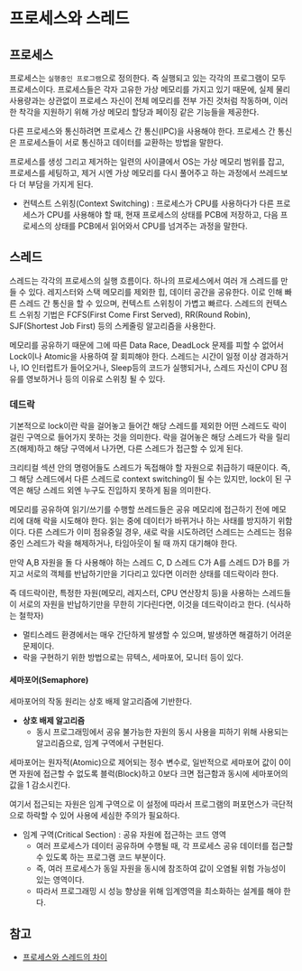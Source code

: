 # 프로세스와 스레드

## 프로세스

프로세스는 `실행중인 프로그램`으로 정의한다. 즉 실행되고 있는 각각의 프로그램이 모두 프로세스이다. 프로세스들은 각자 고유한 가상 메모리를 가지고 있기 때문에, 실제 물리 사용량과는 상관없이 프로세스 자신이 전체 메모리를 전부 가진 것처럼 작동하며, 이러한 착각을 지원하기 위해 가상 메모리 할당과 페이징 같은 기능들을 제공한다.

다른 프로세스와 통신하려면 프로세스 간 통신(IPC)을 사용해야 한다. 프로세스 간 통신은 프로세스들이 서로 통신하고 데이터를 교환하는 방법을 말한다.

프로세스를 생성 그리고 제거하는 일련의 사이클에서 OS는 가상 메모리 범위를 잡고, 프로세스를 세팅하고, 제거 시엔 가상 메모리를 다시 풀어주고 하는 과정에서 쓰레드보다 더 부담을 가지게 된다.

- 컨텍스트 스위칭(Context Switching) : 프로세스가 CPU를 사용하다가 다른 프로세스가 CPU를 사용해야 할 때, 현재 프로세스의 상태를 PCB에 저장하고, 다음 프로세스의 상태를 PCB에서 읽어와서 CPU를 넘겨주는 과정을 말한다.

## 스레드

스레드는 각각의 프로세스의 실행 흐름이다. 하나의 프로세스에서 여러 개 스레드를 만들 수 있다. 레지스터와 스택 메모리를 제외한 힙, 데이터 공간을 공유한다. 이로 인해 빠른 스레드 간 통신을 할 수 있으며, 컨텍스트 스위칭이 가볍고 빠르다. 스레드의 컨텍스트 스위칭 기법은 FCFS(First Come First Served), RR(Round Robin), SJF(Shortest Job First) 등의 스케줄링 알고리즘을 사용한다.

메모리를 공유하기 때문에 그에 따른 Data Race, DeadLock 문제를 피할 수 없어서 Lock이나 Atomic을 사용하여 잘 회피해야 한다. 스레드는 시간이 일정 이상 경과하거나, IO 인터럽트가 들어오거나, Sleep등의 코드가 실행되거나, 스레드 자신이 CPU 점유를 영보하거나 등의 이유로 스위칭 될 수 있다.

### 데드락

기본적으로 lock이란 락을 걸어놓고 들어간 해당 스레드를 제외한 어떤 스레드도 락이 걸린 구역으로 들어가지 못하는 것을 의미한다. 락을 걸어놓은 해당 스레드가 락을 릴리즈(해제)하고 해당 구역에서 나가면, 다른 스레드가 접근할 수 있게 된다.

크리티컬 섹션 안의 명령어들도 스레드가 독접해야 할 자원으로 취급하기 때문이다. 즉, 그 해당 스레드에서 다른 스레드로 context switching이 될 수는 있지만, lock이 된 구역은 해당 스레드 외엔 누구도 진입하지 못하게 됨을 의미한다.

메모리를 공유하여 읽기/쓰기를 수행할 쓰레드들은 공유 메모리에 접근하기 전에 메모리에 대해 락을 시도해야 한다. 읽는 중에 데이터가 바뀌거나 하는 사태를 방지하기 위함이다. 다른 스레드가 이미 점유중일 경우, 새로 락을 시도하려던 스레드는 스레드는 점유중인 스레드가 락을 해제하거나, 타임아웃이 될 때 까지 대기해야 한다.

만약 A,B 자원을 돌 다 사용해야 하는 스레드 C, D 스레드 C가 A를 스레드 D가 B를 가지고 서로의 객체를 반납하기만을 기다리고 있다면 이러한 상태를 데드락이라 한다.

즉 데드락이란, 특정한 자원(메모리, 레지스터, CPU 연산장치 등)을 사용하는 스레드들이 서로의 자원을 반납하기만을 무한히 기다린다면, 이것을 데드락이라고 한다. (식사하는 철학자)

- 멀티스레드 환경에서는 매우 간단하게 발생할 수 있으며, 발생하면 해결하기 어려운 문제이다.
- 락을 구현하기 위한 방법으로는 뮤텍스, 세마포어, 모니터 등이 있다.

#### 세마포어(Semaphore)

세마포어의 작동 원리는 상호 배제 알고리즘에 기반한다.

- **상호 배제 알고리즘**
  - 동시 프로그래밍에서 공유 불가능한 자원의 동시 사용을 피하기 위해 사용되는 알고리즘으로, 임계 구역에서 구현된다.

세마포어는 원자적(Atomic)으로 제어되는 정수 변수로, 일반적으로 세마포어 값이 0이면 자원에 접근할 수 없도록 블럭(Block)하고 0보다 크면 접근함과 동시에 세마포어의 값을 1 감소시킨다.

여기서 접근되는 자원은 임계 구역으로 이 설정에 따라서 프로그램의 퍼포먼스가 극단적으로 하락할 수 있어 사용에 세심한 주의가 필요하다.

- 임계 구역(Critical Section) : 공유 자원에 접근하는 코드 영역
  - 여러 프로세스가 데이터 공유하며 수행될 때, 각 프로세스 공유 데이터를 접근할 수 있도록 하는 프로그램 코드 부분이다.
  - 즉, 여러 프로세스가 동일 자원을 동시에 참조하여 값이 오염될 위험 가능성이 있는 영역이다.
  - 따라서 프로그래밍 시 성능 향상을 위해 임계영역을 최소화하는 설계를 해야 한다.

## 참고

- [프로세스와 스레드의 차이](https://inpa.tistory.com/entry/%F0%9F%91%A9%E2%80%8D%F0%9F%92%BB-%ED%94%84%EB%A1%9C%EC%84%B8%EC%8A%A4-%E2%9A%94%EF%B8%8F-%EC%93%B0%EB%A0%88%EB%93%9C-%EC%B0%A8%EC%9D%B4)